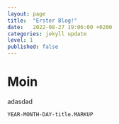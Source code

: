 ```yaml
---
layout: page
title:  "Erster Blog!"
date:   2022-08-27 19:06:00 +0200
categories: jekyll update
level: 1
published: false
---
```

# Moin

adasdad


`YEAR-MONTH-DAY-title.MARKUP`